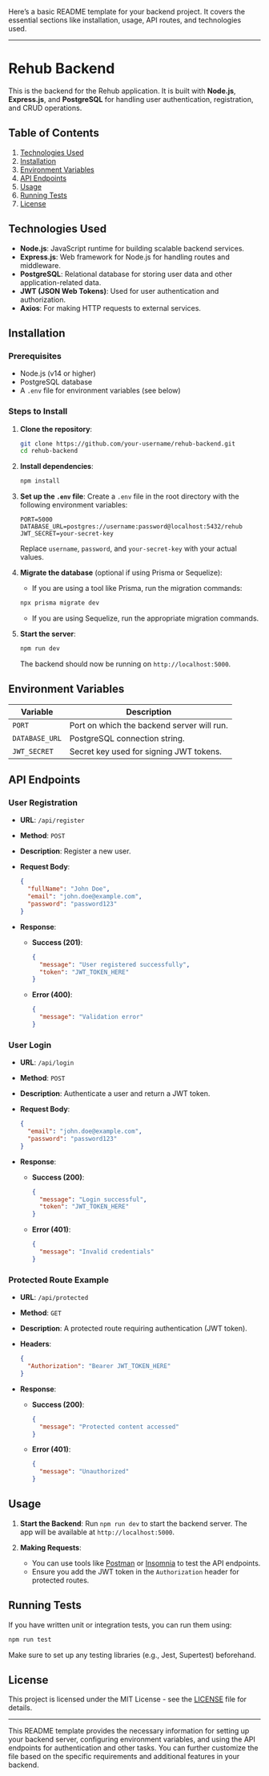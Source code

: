 Here’s a basic README template for your backend project. It covers the essential sections like installation, usage, API routes, and technologies used.

---

# Rehub Backend

This is the backend for the Rehub application. It is built with **Node.js**, **Express.js**, and **PostgreSQL** for handling user authentication, registration, and CRUD operations.

## Table of Contents
1. [Technologies Used](#technologies-used)
2. [Installation](#installation)
3. [Environment Variables](#environment-variables)
4. [API Endpoints](#api-endpoints)
5. [Usage](#usage)
6. [Running Tests](#running-tests)
7. [License](#license)

## Technologies Used

- **Node.js**: JavaScript runtime for building scalable backend services.
- **Express.js**: Web framework for Node.js for handling routes and middleware.
- **PostgreSQL**: Relational database for storing user data and other application-related data.
- **JWT (JSON Web Tokens)**: Used for user authentication and authorization.
- **Axios**: For making HTTP requests to external services.

## Installation

### Prerequisites
- Node.js (v14 or higher)
- PostgreSQL database
- A `.env` file for environment variables (see below)

### Steps to Install

1. **Clone the repository**:

    ```bash
    git clone https://github.com/your-username/rehub-backend.git
    cd rehub-backend
    ```

2. **Install dependencies**:

    ```bash
    npm install
    ```

3. **Set up the `.env` file**:
    Create a `.env` file in the root directory with the following environment variables:
    
    ```env
    PORT=5000
    DATABASE_URL=postgres://username:password@localhost:5432/rehub
    JWT_SECRET=your-secret-key
    ```

    Replace `username`, `password`, and `your-secret-key` with your actual values.

4. **Migrate the database** (optional if using Prisma or Sequelize):
    - If you are using a tool like Prisma, run the migration commands:

    ```bash
    npx prisma migrate dev
    ```

    - If you are using Sequelize, run the appropriate migration commands.

5. **Start the server**:

    ```bash
    npm run dev
    ```

    The backend should now be running on `http://localhost:5000`.

## Environment Variables

| Variable          | Description                                    |
|-------------------|------------------------------------------------|
| `PORT`            | Port on which the backend server will run.     |
| `DATABASE_URL`    | PostgreSQL connection string.                  |
| `JWT_SECRET`      | Secret key used for signing JWT tokens.        |

## API Endpoints

### User Registration

- **URL**: `/api/register`
- **Method**: `POST`
- **Description**: Register a new user.
- **Request Body**:
  
    ```json
    {
      "fullName": "John Doe",
      "email": "john.doe@example.com",
      "password": "password123"
    }
    ```

- **Response**:
  
    - **Success (201)**:
  
        ```json
        {
          "message": "User registered successfully",
          "token": "JWT_TOKEN_HERE"
        }
        ```

    - **Error (400)**:
  
        ```json
        {
          "message": "Validation error"
        }
        ```

### User Login

- **URL**: `/api/login`
- **Method**: `POST`
- **Description**: Authenticate a user and return a JWT token.
- **Request Body**:
  
    ```json
    {
      "email": "john.doe@example.com",
      "password": "password123"
    }
    ```

- **Response**:
  
    - **Success (200)**:
  
        ```json
        {
          "message": "Login successful",
          "token": "JWT_TOKEN_HERE"
        }
        ```

    - **Error (401)**:
  
        ```json
        {
          "message": "Invalid credentials"
        }
        ```

### Protected Route Example

- **URL**: `/api/protected`
- **Method**: `GET`
- **Description**: A protected route requiring authentication (JWT token).
- **Headers**:
  
    ```json
    {
      "Authorization": "Bearer JWT_TOKEN_HERE"
    }
    ```

- **Response**:
  
    - **Success (200)**:
  
        ```json
        {
          "message": "Protected content accessed"
        }
        ```

    - **Error (401)**:
  
        ```json
        {
          "message": "Unauthorized"
        }
        ```

## Usage

1. **Start the Backend**:
    Run `npm run dev` to start the backend server. The app will be available at `http://localhost:5000`.

2. **Making Requests**:
    - You can use tools like [Postman](https://www.postman.com/) or [Insomnia](https://insomnia.rest/) to test the API endpoints.
    - Ensure you add the JWT token in the `Authorization` header for protected routes.

## Running Tests

If you have written unit or integration tests, you can run them using:

```bash
npm run test
```

Make sure to set up any testing libraries (e.g., Jest, Supertest) beforehand.

## License

This project is licensed under the MIT License - see the [LICENSE](LICENSE) file for details.

---

This README template provides the necessary information for setting up your backend server, configuring environment variables, and using the API endpoints for authentication and other tasks. You can further customize the file based on the specific requirements and additional features in your backend.
